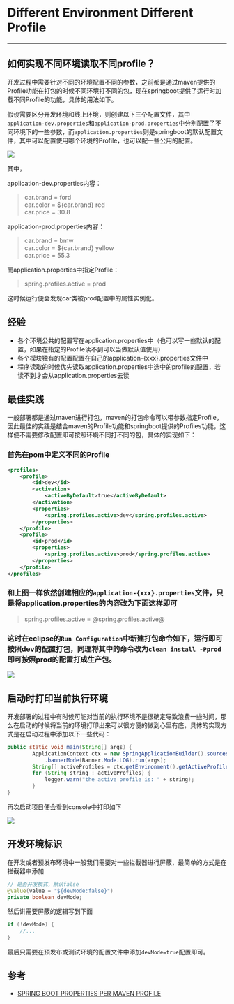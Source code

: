 
# Different Environment Different Profile
---

## 如何实现不同环境读取不同profile？

开发过程中需要针对不同的环境配置不同的参数，之前都是通过maven提供的Profile功能在打包的时候不同环境打不同的包，现在springboot提供了运行时加载不同Profile的功能，具体的用法如下。

假设需要区分开发环境和线上环境，则创建以下三个配置文件，其中`application-dev.properties`和`application-prod.properties`中分别配置了不同环境下的一些参数，而`application.properties`则是springboot的默认配置文件，其中可以配置使用哪个环境的Profile，也可以配一些公用的配置。

![](https://jverson.oss-cn-beijing.aliyuncs.com/201707182114_190.png)

其中，

application-dev.properties内容：

> car.brand = ford    
car.color = ${car.brand} red    
car.price = 30.8    

application-prod.properties内容：

> car.brand = bmw    
car.color = ${car.brand} yellow    
car.price = 55.3      

而application.properties中指定Profile：

> spring.profiles.active = prod

这时候运行便会发现car类被prod配置中的属性实例化。


## 经验

- 各个环境公共的配置写在application.properties中（也可以写一些默认的配置，如果在指定的Profile读不到可以当做默认值使用）
- 各个模块独有的配置配置在自己的application-{xxx}.properties文件中
- 程序读取的时候优先读取application.properties中选中的profile的配置，若读不到才会从application.properties去读

## 最佳实践

一般部署都是通过maven进行打包，maven的打包命令可以带参数指定Profile，因此最佳的实践是结合maven的Profile功能和springboot提供的Profiles功能，这样便不需要修改配置即可按照环境不同打不同的包，具体的实现如下：

### 首先在pom中定义不同的Profile

```xml
<profiles>
	<profile>
		<id>dev</id>
		<activation>
			<activeByDefault>true</activeByDefault>
		</activation>
		<properties>
			<spring.profiles.active>dev</spring.profiles.active>
		</properties>
	</profile>
	<profile>
		<id>prod</id>
		<properties>
			<spring.profiles.active>prod</spring.profiles.active>
		</properties>
	</profile>
</profiles>
```

### 和上图一样依然创建相应的`application-{xxx}.properties`文件，只是将application.properties的内容改为下面这样即可

> spring.profiles.active = @spring.profiles.active@

### 这时在eclipse的`Run Configuration`中新建打包命令如下，运行即可按照dev的配置打包，同理将其中的命令改为`clean install -Pprod`即可按照prod的配置打成生产包。

![](https://jverson.oss-cn-beijing.aliyuncs.com/201707191521_661.png)


## 启动时打印当前执行环境

开发部署的过程中有时候可能对当前的执行环境不是很确定导致浪费一些时间，那么在启动的时候将当前的环境打印出来可以很方便的做到心里有底，具体的实现方式是在启动过程中添加以下一些代码：

```java
public static void main(String[] args) {
		ApplicationContext ctx = new SpringApplicationBuilder().sources(HelloWorld.class)
		    .bannerMode(Banner.Mode.LOG).run(args);
		String[] activeProfiles = ctx.getEnvironment().getActiveProfiles();
		for (String string : activeProfiles) {
			logger.warn("the active profile is: " + string);
		}
}
```

再次启动项目便会看到console中打印如下

![](https://jverson.oss-cn-beijing.aliyuncs.com/201707191529_714.png)

## 开发环境标识

在开发或者预发布环境中一般我们需要对一些拦截器进行屏蔽，最简单的方式是在拦截器中添加

```java
// 是否开发模式，默认false
@Value(value = "${devMode:false}")
private boolean devMode;
```

然后讲需要屏蔽的逻辑写到下面

```java
if (!devMode) {
	//...
}
```

最后只需要在预发布或测试环境的配置文件中添加`devMode=true`配置即可。

## 参考

- [SPRING BOOT PROPERTIES PER MAVEN PROFILE](http://dolszewski.com/spring/spring-boot-properties-per-maven-profile/)